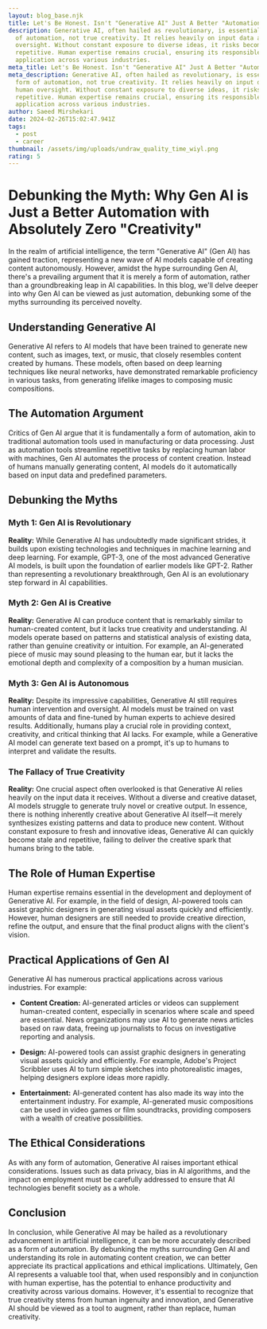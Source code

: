 ```yaml
---
layout: blog_base.njk
title: Let's Be Honest. Isn't "Generative AI" Just A Better "Automation"?
description: Generative AI, often hailed as revolutionary, is essentially a form
  of automation, not true creativity. It relies heavily on input data and human
  oversight. Without constant exposure to diverse ideas, it risks becoming
  repetitive. Human expertise remains crucial, ensuring its responsible
  application across various industries.
meta_title: Let's Be Honest. Isn't "Generative AI" Just A Better "Automation"?
meta_description: Generative AI, often hailed as revolutionary, is essentially a
  form of automation, not true creativity. It relies heavily on input data and
  human oversight. Without constant exposure to diverse ideas, it risks becoming
  repetitive. Human expertise remains crucial, ensuring its responsible
  application across various industries.
author: Saeed Mirshekari
date: 2024-02-26T15:02:47.941Z
tags:
  - post
  - career
thumbnail: /assets/img/uploads/undraw_quality_time_wiyl.png
rating: 5
---
```

# Debunking the Myth: Why Gen AI is Just a Better Automation with Absolutely Zero "Creativity"

In the realm of artificial intelligence, the term "Generative AI" (Gen AI) has gained traction, representing a new wave of AI models capable of creating content autonomously. However, amidst the hype surrounding Gen AI, there's a prevailing argument that it is merely a form of automation, rather than a groundbreaking leap in AI capabilities. In this blog, we'll delve deeper into why Gen AI can be viewed as just automation, debunking some of the myths surrounding its perceived novelty.

## Understanding Generative AI

Generative AI refers to AI models that have been trained to generate new content, such as images, text, or music, that closely resembles content created by humans. These models, often based on deep learning techniques like neural networks, have demonstrated remarkable proficiency in various tasks, from generating lifelike images to composing music compositions.

## The Automation Argument

Critics of Gen AI argue that it is fundamentally a form of automation, akin to traditional automation tools used in manufacturing or data processing. Just as automation tools streamline repetitive tasks by replacing human labor with machines, Gen AI automates the process of content creation. Instead of humans manually generating content, AI models do it automatically based on input data and predefined parameters.

## Debunking the Myths

### Myth 1: Gen AI is Revolutionary
**Reality:** While Generative AI has undoubtedly made significant strides, it builds upon existing technologies and techniques in machine learning and deep learning. For example, GPT-3, one of the most advanced Generative AI models, is built upon the foundation of earlier models like GPT-2. Rather than representing a revolutionary breakthrough, Gen AI is an evolutionary step forward in AI capabilities.

### Myth 2: Gen AI is Creative
**Reality:** Generative AI can produce content that is remarkably similar to human-created content, but it lacks true creativity and understanding. AI models operate based on patterns and statistical analysis of existing data, rather than genuine creativity or intuition. For example, an AI-generated piece of music may sound pleasing to the human ear, but it lacks the emotional depth and complexity of a composition by a human musician.

### Myth 3: Gen AI is Autonomous
**Reality:** Despite its impressive capabilities, Generative AI still requires human intervention and oversight. AI models must be trained on vast amounts of data and fine-tuned by human experts to achieve desired results. Additionally, humans play a crucial role in providing context, creativity, and critical thinking that AI lacks. For example, while a Generative AI model can generate text based on a prompt, it's up to humans to interpret and validate the results.

### The Fallacy of True Creativity
**Reality:** One crucial aspect often overlooked is that Generative AI relies heavily on the input data it receives. Without a diverse and creative dataset, AI models struggle to generate truly novel or creative output. In essence, there is nothing inherently creative about Generative AI itself—it merely synthesizes existing patterns and data to produce new content. Without constant exposure to fresh and innovative ideas, Generative AI can quickly become stale and repetitive, failing to deliver the creative spark that humans bring to the table.

## The Role of Human Expertise

Human expertise remains essential in the development and deployment of Generative AI. For example, in the field of design, AI-powered tools can assist graphic designers in generating visual assets quickly and efficiently. However, human designers are still needed to provide creative direction, refine the output, and ensure that the final product aligns with the client's vision.

## Practical Applications of Gen AI

Generative AI has numerous practical applications across various industries. For example:

- **Content Creation:** AI-generated articles or videos can supplement human-created content, especially in scenarios where scale and speed are essential. News organizations may use AI to generate news articles based on raw data, freeing up journalists to focus on investigative reporting and analysis.

- **Design:** AI-powered tools can assist graphic designers in generating visual assets quickly and efficiently. For example, Adobe's Project Scribbler uses AI to turn simple sketches into photorealistic images, helping designers explore ideas more rapidly.

- **Entertainment:** AI-generated content has also made its way into the entertainment industry. For example, AI-generated music compositions can be used in video games or film soundtracks, providing composers with a wealth of creative possibilities.

## The Ethical Considerations

As with any form of automation, Generative AI raises important ethical considerations. Issues such as data privacy, bias in AI algorithms, and the impact on employment must be carefully addressed to ensure that AI technologies benefit society as a whole.

## Conclusion

In conclusion, while Generative AI may be hailed as a revolutionary advancement in artificial intelligence, it can be more accurately described as a form of automation. By debunking the myths surrounding Gen AI and understanding its role in automating content creation, we can better appreciate its practical applications and ethical implications. Ultimately, Gen AI represents a valuable tool that, when used responsibly and in conjunction with human expertise, has the potential to enhance productivity and creativity across various domains. However, it's essential to recognize that true creativity stems from human ingenuity and innovation, and Generative AI should be viewed as a tool to augment, rather than replace, human creativity.